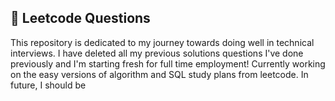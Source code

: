 ## :wrench: Leetcode Questions

This repository is dedicated to my journey towards doing well in technical interviews. I have deleted all my previous solutions questions I've done previously and I'm starting fresh for full time employment! Currently working on the easy versions of algorithm and SQL study plans from leetcode. In future, I should be

##

